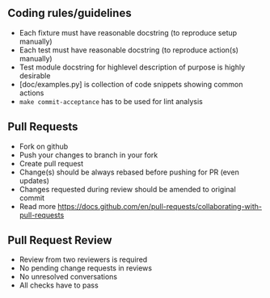 ## Coding rules/guidelines
 - Each fixture must have reasonable docstring (to reproduce setup manually)
 - Each test must have reasonable docstring (to reproduce action(s) manually)
 - Test module docstring for highlevel description of purpose is highly desirable
 - [doc/examples.py] is collection of code snippets showing common actions
 - `make commit-acceptance` has to be used for lint analysis

## Pull Requests
 - Fork on github
 - Push your changes to branch in your fork
 - Create pull request
 - Change(s) should be always rebased before pushing for PR (even updates)
 - Changes requested during review should be amended to original commit
 - Read more https://docs.github.com/en/pull-requests/collaborating-with-pull-requests

## Pull Request Review
 - Review from two reviewers is required
 - No pending change requests in reviews
 - No unresolved conversations
 - All checks have to pass
